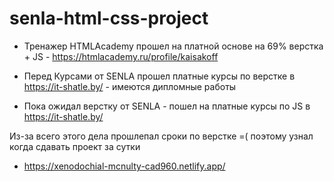 # senla-html-css-project

- Тренажер HTMLAcademy прошел на платной основе на 69% 
верстка + JS - https://htmlacademy.ru/profile/kaisakoff 

- Перед Курсами от SENLA прошел платные курсы по верстке в https://it-shatle.by/ - имеются дипломные работы
- Пока ожидал верстку от SENLA - пошел на платные курсы по JS в https://it-shatle.by/

Из-за всего этого дела прошлепал сроки по верстке =( поэтому узнал когда сдавать проект за сутки

- https://xenodochial-mcnulty-cad960.netlify.app/
